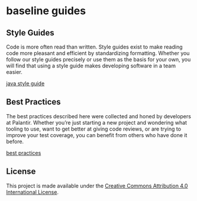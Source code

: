 # baseline guides

## Style Guides
Code is more often read than written. Style guides exist to make reading code more pleasant and efficient by
standardizing formatting. Whether you follow our style guides precisely or use them as the basis for your
own, you will find that using a style guide makes developing software in a team easier.

[java style guide](java-style-guide/readme.md)

## Best Practices
The best practices described here were collected and honed by developers at Palantir. Whether
you’re just starting a new project and wondering what tooling to use, want to get better at
giving code reviews, or are trying to improve your test coverage, you can benefit from others
who have done it before.

[best practices](best-practices/readme.md)

## License
This project is made available under the [Creative Commons Attribution 4.0 International License](https://creativecommons.org/licenses/by/4.0/).
